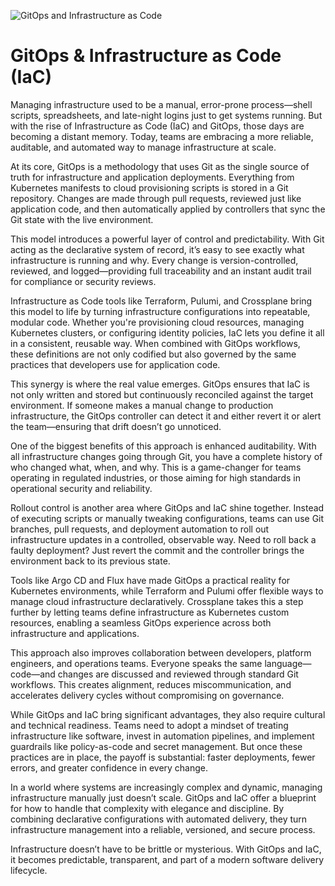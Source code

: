 ![GitOps and Infrastructure as Code](https://www.icertglobal.com/images/1706781208259.webp)

# GitOps & Infrastructure as Code (IaC)

Managing infrastructure used to be a manual, error-prone process—shell scripts, spreadsheets, and late-night logins just to get systems running. But with the rise of Infrastructure as Code (IaC) and GitOps, those days are becoming a distant memory. Today, teams are embracing a more reliable, auditable, and automated way to manage infrastructure at scale.

At its core, GitOps is a methodology that uses Git as the single source of truth for infrastructure and application deployments. Everything from Kubernetes manifests to cloud provisioning scripts is stored in a Git repository. Changes are made through pull requests, reviewed just like application code, and then automatically applied by controllers that sync the Git state with the live environment.

This model introduces a powerful layer of control and predictability. With Git acting as the declarative system of record, it’s easy to see exactly what infrastructure is running and why. Every change is version-controlled, reviewed, and logged—providing full traceability and an instant audit trail for compliance or security reviews.

Infrastructure as Code tools like Terraform, Pulumi, and Crossplane bring this model to life by turning infrastructure configurations into repeatable, modular code. Whether you're provisioning cloud resources, managing Kubernetes clusters, or configuring identity policies, IaC lets you define it all in a consistent, reusable way. When combined with GitOps workflows, these definitions are not only codified but also governed by the same practices that developers use for application code.

This synergy is where the real value emerges. GitOps ensures that IaC is not only written and stored but continuously reconciled against the target environment. If someone makes a manual change to production infrastructure, the GitOps controller can detect it and either revert it or alert the team—ensuring that drift doesn’t go unnoticed.

One of the biggest benefits of this approach is enhanced auditability. With all infrastructure changes going through Git, you have a complete history of who changed what, when, and why. This is a game-changer for teams operating in regulated industries, or those aiming for high standards in operational security and reliability.

Rollout control is another area where GitOps and IaC shine together. Instead of executing scripts or manually tweaking configurations, teams can use Git branches, pull requests, and deployment automation to roll out infrastructure updates in a controlled, observable way. Need to roll back a faulty deployment? Just revert the commit and the controller brings the environment back to its previous state.

Tools like Argo CD and Flux have made GitOps a practical reality for Kubernetes environments, while Terraform and Pulumi offer flexible ways to manage cloud infrastructure declaratively. Crossplane takes this a step further by letting teams define infrastructure as Kubernetes custom resources, enabling a seamless GitOps experience across both infrastructure and applications.

This approach also improves collaboration between developers, platform engineers, and operations teams. Everyone speaks the same language—code—and changes are discussed and reviewed through standard Git workflows. This creates alignment, reduces miscommunication, and accelerates delivery cycles without compromising on governance.

While GitOps and IaC bring significant advantages, they also require cultural and technical readiness. Teams need to adopt a mindset of treating infrastructure like software, invest in automation pipelines, and implement guardrails like policy-as-code and secret management. But once these practices are in place, the payoff is substantial: faster deployments, fewer errors, and greater confidence in every change.

In a world where systems are increasingly complex and dynamic, managing infrastructure manually just doesn’t scale. GitOps and IaC offer a blueprint for how to handle that complexity with elegance and discipline. By combining declarative configurations with automated delivery, they turn infrastructure management into a reliable, versioned, and secure process.

Infrastructure doesn’t have to be brittle or mysterious. With GitOps and IaC, it becomes predictable, transparent, and part of a modern software delivery lifecycle.
